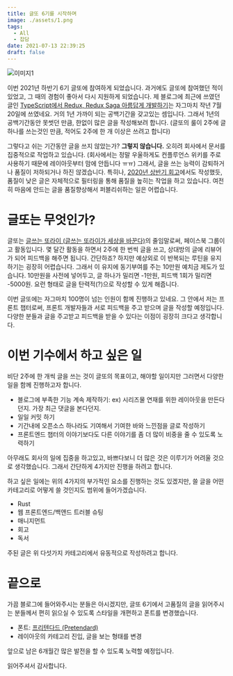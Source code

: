 ```yaml
---
title: 글또 6기를 시작하며
image: ./assets/1.png
tags:
  - All
  - 잡담
date: 2021-07-13 22:39:25
draft: false
---
```


![이미지1](./assets/1.png)

이번 2021년 하반기 6기 글또에 참여하게 되었습니다. 과거에도 글또에 참여했던 적이 있었고, 그 때의 경험이 좋아서 다시 지원하게 되었습니다.
제 블로그에 최근에 쓰였던 글인 [TypeScript에서 Redux, Redux Saga 아름답게 개발하기](https://vallista.kr/2020/07/20/TypeScript%EC%97%90%EC%84%9C-Redux-Redux-Saga-%EC%95%84%EB%A6%84%EB%8B%B5%EA%B2%8C-%EA%B0%9C%EB%B0%9C%ED%95%98%EA%B8%B0/)는 자그마치 작년 7월 20일에 쓰였네요.
거의 1년 가까이 되는 공백기간을 갖고있는 셈입니다. 그래서 1년의 공백기간동안 못썻던 만큼, 한없이 많은 글을 작성해보려 합니다. (글또의 룰이 2주에 글 하나를 쓰는것인 만큼, 적어도 2주에 한 개 이상은 쓰려고 합니다)

그렇다고 쉬는 기간동안 글을 쓰지 않았는가? **그렇지 않습니다.** 오히려 회사에서 문서를 집중적으로 작업하고 있습니다. (회사에서는 정말 우울하게도 컨플루언스 위키를 주로 사용하기 때문에 레이아웃부터 맘에 안듭니다 ㅠㅠ)
그래서, 글을 쓰는 능력이 감퇴하거나 품질이 저하되거나 하진 않겠습니다. 특히나, [2020년 상반기 회고](http://localhost:8000/2020/07/11/2020%EB%85%84-%EC%83%81%EB%B0%98%EA%B8%B0-%ED%9A%8C%EA%B3%A0/)에서도 작성했듯, 품질이 낮은 글은 자체적으로 필터링을 통해 품질을 높히는 작업을 하고 있습니다.
여전히 마음에 안드는 글을 품질향상해서 퍼블리쉬하는 일은 어렵습니다.

# 글또는 무엇인가?

글또는 [글쓰는 또라이 (글쓰는 또라이가 세상을 바꾼다)](https://www.facebook.com/groups/geultto/)의 줄임말로써, 페이스북 그룹이고 활동입니다.
몇 달간 활동을 하면서 2주에 한 번씩 글을 쓰고, 상대방의 글에 리뷰어가 되어 피드백을 해주면 됩니다. 간단하죠? 하지만 예상외로 이 반복되는 루틴을 유지하기는 굉장히 어렵습니다.
그래서 이 유지에 동기부여를 주는 10만원 예치금 제도가 있습니다. 10만원을 사전에 넣어두고, 글 하나가 밀리면 -1만원, 피드백 1회가 밀리면 -5000원. 요런 형태로 글을 탄력적(?)으로 작성할 수 있게 해줍니다.

이번 글또에는 자그마치 100명이 넘는 인원이 함께 진행하고 있네요. 그 안에서 저는 프론트 챕터로써, 프론트 개발자들과 서로 피드백을 주고 받으며 글을 작성할 예정입니다.
다양한 분들과 글을 주고받고 피드백을 받을 수 있다는 이점이 굉장히 크다고 생각합니다.

# 이번 기수에서 하고 싶은 일

비단 2주에 한 개씩 글을 쓰는 것이 글또의 목표이고, 해야할 일이지만 그러면서 다양한 일을 함께 진행하고자 합니다.

- 블로그에 부족한 기능 계속 제작하기: ex) 시리즈물 연재를 위한 레이아웃을 만든다던지. 가장 최근 댓글을 본다던지.
- 일일 커밋 하기
- 기간내에 오픈소스 하나라도 기여해서 기여한 바와 느낀점을 글로 작성하기
- 프론트엔드 챕터의 이야기보다도 다른 이야기를 좀 더 많이 비중을 줄 수 있도록 노력하기

아무래도 회사의 일에 집중을 하고있고, 바쁘다보니 더 많은 것은 이루기가 어려울 것으로 생각했습니다.
그래서 간단하게 4가지만 진행을 하려고 합니다.

하고 싶은 일에는 위의 4가지의 부가적인 요소를 진행하는 것도 있겠지만, 쓸 글을 어떤 카테고리로 어떻게 쓸 것인지도 범위에 들어가겠습니다.

- Rust
- 웹 프론트엔드/백앤드 트러블 슈팅
- 매니지먼트
- 회고
- 독서

주된 글은 위 다섯가지 카테고리에서 유동적으로 작성하려고 합니다.

# 끝으로

가끔 블로그에 들어와주시는 분들은 아시겠지만, 글또 6기에서 고품질의 글을 읽어주시는 분들께서 편히 읽으실 수 있도록 스타일을 개편하고 폰트를 변경했습니다.

- 폰트: [프리텐다드 (Pretendard)](https://cactus.tistory.com/306)
- 레이아웃의 카테고리 진입, 글을 보는 형태를 변경

앞으로 남은 6개월간 많은 발전을 할 수 있도록 노력할 예정입니다.

읽어주셔서 감사합니다.

